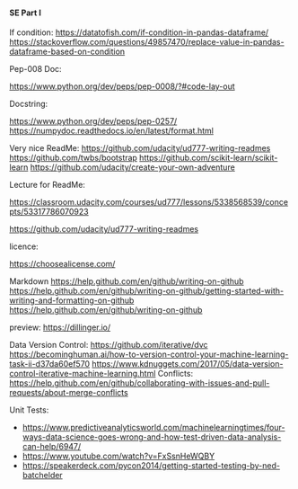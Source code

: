 #### SE Part I


If condition: 
https://datatofish.com/if-condition-in-pandas-dataframe/
https://stackoverflow.com/questions/49857470/replace-value-in-pandas-dataframe-based-on-condition

Pep-008 Doc:

https://www.python.org/dev/peps/pep-0008/?#code-lay-out

Docstring: 

https://www.python.org/dev/peps/pep-0257/
https://numpydoc.readthedocs.io/en/latest/format.html

Very nice ReadMe: 
https://github.com/udacity/ud777-writing-readmes
https://github.com/twbs/bootstrap
https://github.com/scikit-learn/scikit-learn
https://github.com/udacity/create-your-own-adventure

Lecture for ReadMe: 

https://classroom.udacity.com/courses/ud777/lessons/5338568539/concepts/53317786070923

https://github.com/udacity/ud777-writing-readmes

licence:

https://choosealicense.com/


Markdown
https://help.github.com/en/github/writing-on-github
https://help.github.com/en/github/writing-on-github/getting-started-with-writing-and-formatting-on-github
https://help.github.com/en/github/writing-on-github

preview: https://dillinger.io/


Data Version Control:
https://github.com/iterative/dvc
https://becominghuman.ai/how-to-version-control-your-machine-learning-task-ii-d37da60ef570
https://www.kdnuggets.com/2017/05/data-version-control-iterative-machine-learning.html
Conflicts: https://help.github.com/en/github/collaborating-with-issues-and-pull-requests/about-merge-conflicts

Unit Tests:
- https://www.predictiveanalyticsworld.com/machinelearningtimes/four-ways-data-science-goes-wrong-and-how-test-driven-data-analysis-can-help/6947/
- https://www.youtube.com/watch?v=FxSsnHeWQBY
- https://speakerdeck.com/pycon2014/getting-started-testing-by-ned-batchelder

